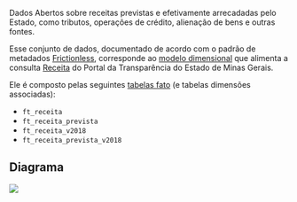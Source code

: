 Dados Abertos sobre receitas previstas e efetivamente arrecadadas pelo Estado, como tributos, operações de crédito, alienação de bens e outras fontes.

Esse conjunto de dados, documentado de acordo com o padrão de metadados [Frictionless](https://frictionlessdata.io/), corresponde ao [modelo dimensional](https://pt.wikipedia.org/wiki/Modelagem_dimensional) que alimenta a consulta [Receita](https://www.transparencia.mg.gov.br/estado-receita) do Portal da Transparência do Estado de Minas Gerais.

Ele é composto pelas seguintes [tabelas fato](https://pt.wikipedia.org/wiki/Tabela_de_fatos) (e tabelas dimensões associadas):

- `ft_receita`
- `ft_receita_prevista`
- `ft_receita_v2018`
- `ft_receita_prevista_v2018`

## Diagrama

![](https://raw.githubusercontent.com/dados-mg/receita/main/diagrama.png)
